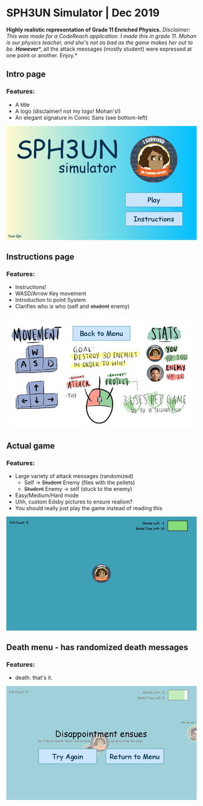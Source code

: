 # SPH3UN Simulator | Dec 2019

**Highly realistic representation of Grade 11 Enriched Physics.**
*Disclaimer: This was made for a CodeReach application. I made this in grade 11. Mohan is our physics teacher, and she's not as bad as the game makes her out to be.* ***However****, all the attack messages (mostly student) were expressed at one point or another. Enjoy.*

## Intro page
### Features:
* A title
* A logo (disclaimer! not my logo! Mohan's!)
* An elegant signature in Comic Sans (see bottom-left)
  

![introduction page](/readme-img/introPage.jpg)


## Instructions page
### Features:
* Instructions!
* WASD/Arrow Key movement
* Introduction to point System
* Clarifies who is who (self and ~~student~~ enemy)


![instructions](/readme-img/instructPage.jpg)

## Actual game
### Features:
* Large variety of attack messages (randomized)
  * Self -> ~~Student~~ Enemy (flies with the pellets)
  * ~~Student~~ Enemy -> self (stuck to the enemy)
* Easy/Medium/Hard mode
* Uhh, custom Edsby pictures to ensure realism?
* You should really just play the game instead of reading this


![play](/readme-img/play.jpg)

## Death menu - has randomized death messages
### Features:
* death. that's it.


![death](/readme-img/deathMenu.jpg)
